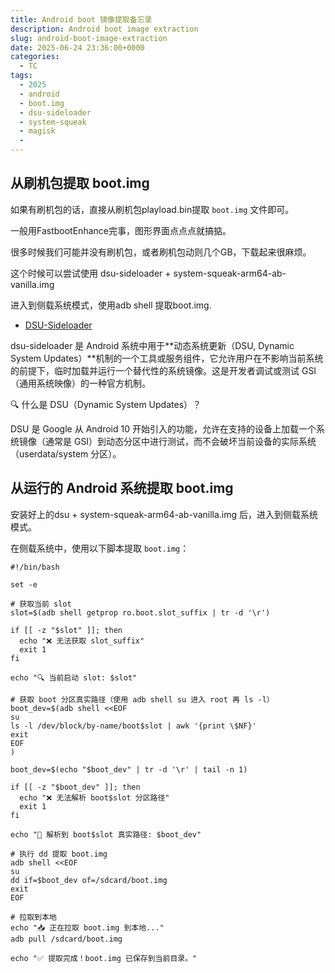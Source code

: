 ```yaml
---
title: Android boot 镜像提取备忘录
description: Android boot image extraction
slug: android-boot-image-extraction
date: 2025-06-24 23:36:00+0000
categories:
  - TC
tags:
  - 2025
  - android
  - boot.img
  - dsu-sideloader
  - system-squeak
  - magisk
  - 
---
```


## 从刷机包提取 boot.img

如果有刷机包的话，直接从刷机包playload.bin提取 `boot.img` 文件即可。

一般用FastbootEnhance完事，图形界面点点点就搞掂。

很多时候我们可能并没有刷机包，或者刷机包动则几个GB，下载起来很麻烦。

这个时候可以尝试使用 dsu-sideloader +  system-squeak-arm64-ab-vanilla.img 

进入到侧载系统模式，使用adb shell 提取boot.img.

- [DSU-Sideloader](https://github.com/VegaBobo/DSU-Sideloader)

dsu-sideloader 是 Android 系统中用于**动态系统更新（DSU, Dynamic System Updates）**机制的一个工具或服务组件，它允许用户在不影响当前系统的前提下，临时加载并运行一个替代性的系统镜像。这是开发者调试或测试 GSI（通用系统映像）的一种官方机制。

🔍 什么是 DSU（Dynamic System Updates）？

DSU 是 Google 从 Android 10 开始引入的功能，允许在支持的设备上加载一个系统镜像（通常是 GSI）到动态分区中进行测试，而不会破坏当前设备的实际系统（userdata/system 分区）。

## 从运行的 Android 系统提取 boot.img

安装好上的dsu + system-squeak-arm64-ab-vanilla.img 后，进入到侧载系统模式。

在侧载系统中，使用以下脚本提取 `boot.img`：

```shell
#!/bin/bash

set -e

# 获取当前 slot
slot=$(adb shell getprop ro.boot.slot_suffix | tr -d '\r')

if [[ -z "$slot" ]]; then
  echo "❌ 无法获取 slot_suffix"
  exit 1
fi

echo "🔍 当前启动 slot: $slot"

# 获取 boot 分区真实路径（使用 adb shell su 进入 root 再 ls -l）
boot_dev=$(adb shell <<EOF
su
ls -l /dev/block/by-name/boot$slot | awk '{print \$NF}'
exit
EOF
)

boot_dev=$(echo "$boot_dev" | tr -d '\r' | tail -n 1)

if [[ -z "$boot_dev" ]]; then
  echo "❌ 无法解析 boot$slot 分区路径"
  exit 1
fi

echo "📍 解析到 boot$slot 真实路径: $boot_dev"

# 执行 dd 提取 boot.img
adb shell <<EOF
su
dd if=$boot_dev of=/sdcard/boot.img
exit
EOF

# 拉取到本地
echo "📥 正在拉取 boot.img 到本地..."
adb pull /sdcard/boot.img

echo "✅ 提取完成！boot.img 已保存到当前目录。"

```